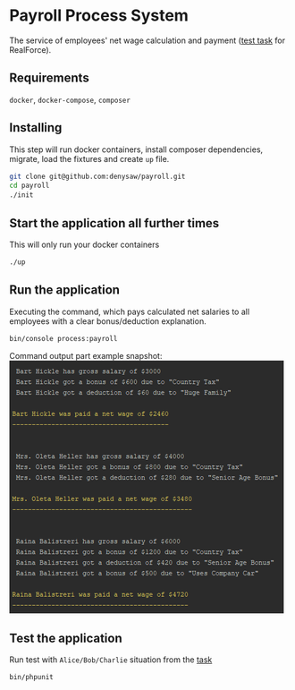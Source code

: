# Payroll Process System
The service of employees' net wage calculation and payment ([test task](public/task.pdf) for RealForce).

## Requirements
`docker`, `docker-compose`, `composer`

## Installing
This step will run docker containers, install composer dependencies, migrate, load the fixtures and create `up` file.
```bash
git clone git@github.com:denysaw/payroll.git
cd payroll
./init
```

## Start the application all further times
This will only run your docker containers
```bash
./up
```

## Run the application
Executing the command, which pays calculated net salaries to all employees with a clear bonus/deduction explanation.
```bash
bin/console process:payroll
```
Command output part example snapshot:  
![](public/snap.png)

## Test the application
Run test with `Alice/Bob/Charlie` situation from the [task](public/task.pdf)
```bash
bin/phpunit
```